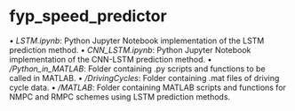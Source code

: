 # fyp_speed_predictor

•	*LSTM.ipynb*: Python Jupyter Notebook implementation of the LSTM prediction method.
•	*CNN_LSTM.ipynb*: Python Jupyter Notebook implementation of the CNN-LSTM prediction method.
•	*/Python_in_MATLAB*: Folder containing .py scripts and functions to be called in MATLAB. 
•	*/DrivingCycles*: Folder containing .mat files of driving cycle data.
•	*/MATLAB*: Folder containing MATLAB scripts and functions for NMPC and RMPC schemes using LSTM prediction methods.
